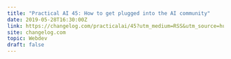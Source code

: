 ```yaml
---
title: "Practical AI 45: How to get plugged into the AI community"
date: 2019-05-28T16:30:00Z
link: https://changelog.com/practicalai/45?utm_medium=RSS&utm_source=hune
site: changelog.com
topic: Webdev
draft: false
---
```

